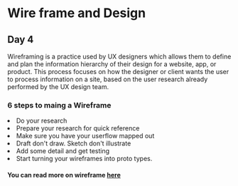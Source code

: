 # Wire frame and Design

## Day 4

Wireframing is a practice used by UX designers which allows them to define and plan the information hierarchy of their design for a website, app, or product. This process focuses on how the designer or client wants the user to process information on a site, based on the user research already performed by the UX design team.

### 6 steps to maing a Wireframe 

<li>Do your research</li>
<li>Prepare your research for quick reference</li>
<li>Make sure you have your userflow mapped out</li>
<li>Draft don't draw. Sketch don't illustrate</li>
<li>Add some detail and get testing</li>
<li>Start turning your wireframes into proto types.
  
#### You can read more on wireframe [here](https://careerfoundry.com/en/blog/ux-design/how-to-create-your-first-wireframe/)
  
